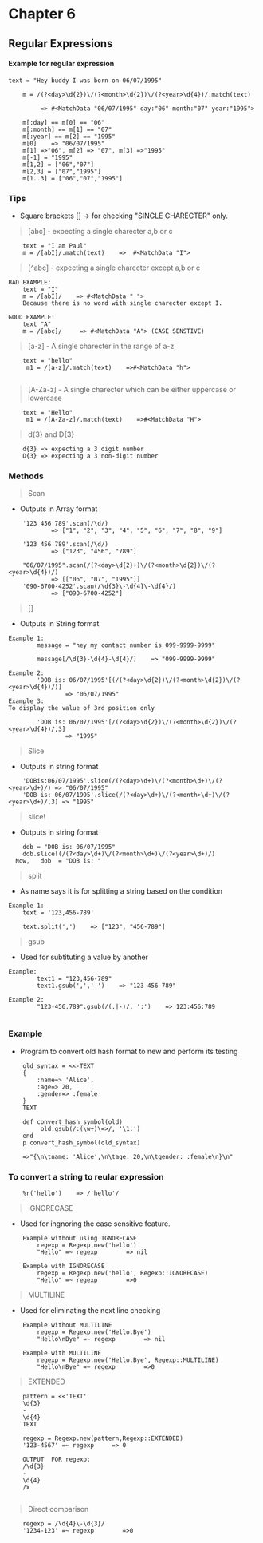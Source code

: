 # Chapter 6

## Regular Expressions

#### Example for regular expression
```
text = "Hey buddy I was born on 06/07/1995"
    
    m = /(?<day>\d{2})\/(?<month>\d{2})\/(?<year>\d{4})/.match(text)
    
         => #<MatchData "06/07/1995" day:"06" month:"07" year:"1995">
         
    m[:day] == m[0] == "06"
    m[:month] == m[1] == "07"
    m[:year] == m[2] == "1995"
    m[0]    => "06/07/1995"
    m[1] =>"06", m[2] => "07", m[3] =>"1995"
    m[-1] = "1995"
    m[1,2] = ["06","07"]
    m[2,3] = ["07","1995"]
    m[1..3] = ["06","07","1995"]
```

### Tips
* Square brackets [] -> for checking "SINGLE CHARECTER" only.
> [abc] - expecting a single charecter a,b or c
```
    text = "I am Paul"
    m = /[abI]/.match(text)    =>  #<MatchData "I">
```
> [^abc] - expecting a single charecter except a,b or c
```
BAD EXAMPLE:
    text = "I"
    m = /[abI]/    => #<MatchData " ">
    Because there is no word with single charecter except I.

GOOD EXAMPLE:
    text "A"
    m = /[abc]/     => #<MatchData "A"> (CASE SENSTIVE)
```

> [a-z] - A single charecter in the range of a-z
```
    text = "hello"
     m1 = /[a-z]/.match(text)    =>#<MatchData "h">
    
```
> [A-Za-z] - A single charecter which can be either uppercase or lowercase
```
    text = "Hello"
     m1 = /[A-Za-z]/.match(text)    =>#<MatchData "H">
```
    
>  d{3} and D{3}
```
    d{3} => expecting a 3 digit number
    D{3} => expecting a 3 non-digit number
```

### Methods
> Scan
* Outputs in Array format
```
    '123 456 789'.scan(/\d/)
            => ["1", "2", "3", "4", "5", "6", "7", "8", "9"]
            
    '123 456 789'.scan(/\d/)
            => ["123", "456", "789"]
            
    "06/07/1995".scan(/(?<day>\d{2}+)\/(?<month>\d{2})\/(?<year>\d{4})/)
            => [["06", "07", "1995"]]
    '090-6700-4252'.scan(/\d{3}\-\d{4}\-\d{4}/)
            => ["090-6700-4252"]
```

> []
* Outputs in String format
```
Example 1:
        message = "hey my contact number is 099-9999-9999"
    
        message[/\d{3}-\d{4}-\d{4}/]    => "099-9999-9999"
        
Example 2:
        'DOB is: 06/07/1995'[(/(?<day>\d{2})\/(?<month>\d{2})\/(?<year>\d{4})/)]
                => "06/07/1995"
Example 3:
To display the value of 3rd position only

        'DOB is: 06/07/1995'[/(?<day>\d{2})\/(?<month>\d{2})\/(?<year>\d{4})/,3]
                => "1995"
```

> Slice
* Outputs in string format
```
    'DOBis:06/07/1995'.slice(/(?<day>\d+)\/(?<month>\d+)\/(?<year>\d+)/) => "06/07/1995"
    'DOB is: 06/07/1995'.slice(/(?<day>\d+)\/(?<month>\d+)\/(?<year>\d+)/,3) => "1995"
```
> slice!
* Outputs in string format
```
    dob = "DOB is: 06/07/1995"
    dob.slice!(/(?<day>\d+)\/(?<month>\d+)\/(?<year>\d+)/)
  Now,   dob  = "DOB is: "
```

> split 
* As name says it is for splitting a string based on the condition
```
Example 1:
    text = '123,456-789'
    
    text.split(',')    => ["123", "456-789"]
```

> gsub
* Used for subtituting a value by another
```
Example: 
        text1 = "123,456-789"
        text1.gsub(',','-')    => "123-456-789"

Example 2:
        "123-456,789".gsub(/(,|-)/, ':')    => 123:456:789
        
```

### Example
* Program to convert old hash format to new and perform its testing
```
    old_syntax = <<-TEXT
    {
        :name=> 'Alice',
        :age=> 20,
        :gender=> :female
    }
    TEXT

    def convert_hash_symbol(old)
         old.gsub(/:(\w+)\=>/, '\1:')
    end
    p convert_hash_symbol(old_syntax)
    
    =>"{\n\tname: 'Alice',\n\tage: 20,\n\tgender: :female\n}\n"
```

### To convert a string to reular expression
```
    %r('hello')    => /'hello'/
```
> IGNORECASE
* Used for ingnoring the case sensitive feature.
```
    Example without using IGNORECASE
        regexp = Regexp.new('hello')
        "Hello" =~ regexp        => nil
    
    Example with IGNORECASE
        regexp = Regexp.new('hello', Regexp::IGNORECASE)
        "Hello" =~ regexp        =>0
```

> MULTILINE
* Used for eliminating the next line checking
```
    Example without MULTILINE
        regexp = Regexp.new('Hello.Bye')
        "Hello\nBye" =~ regexp        => nil
        
    Example with MULTILINE
        regexp = Regexp.new('Hello.Bye', Regexp::MULTILINE)
        "Hello\nBye" =~ regexp        =>0
```
> EXTENDED
```
    pattern = <<'TEXT'
    \d{3}
    -
    \d{4}
    TEXT
    
    regexp = Regexp.new(pattern,Regexp::EXTENDED)
    '123-4567' =~ regexp     => 0
    
    OUTPUT  FOR regexp:
    /\d{3}
    -
    \d{4}
    /x
    
```
> Direct comparison
```
    regexp = /\d{4}\-\d{3}/
    '1234-123' =~ regexp        =>0
```
